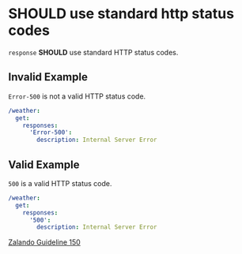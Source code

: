# **SHOULD** use standard http status codes

`response` **SHOULD** use standard HTTP status codes.

## Invalid Example

`Error-500` is not a valid HTTP status code.

```yaml
/weather:
  get:
    responses:
      'Error-500':
        description: Internal Server Error
```

## Valid Example

`500` is a valid HTTP status code.

```yaml
/weather:
  get:
    responses:
      '500':
        description: Internal Server Error
```

[Zalando Guideline 150][1]

[1]: https://opensource.zalando.com/restful-api-guidelines/#150
